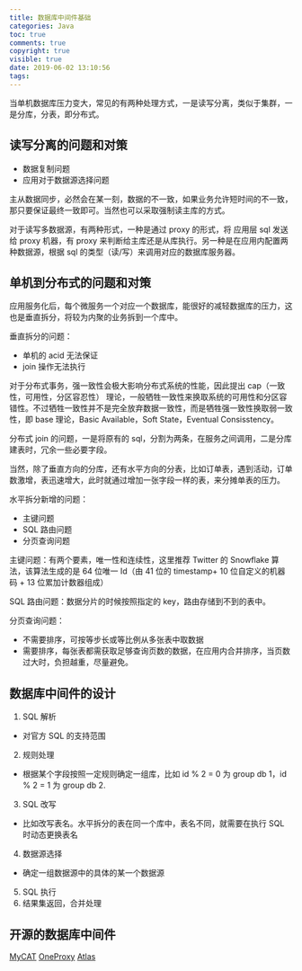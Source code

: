 ```yaml
---
title: 数据库中间件基础
categories: Java
toc: true
comments: true
copyright: true
visible: true
date: 2019-06-02 13:10:56
tags:
---
```


当单机数据库压力变大，常见的有两种处理方式，一是读写分离，类似于集群，一是分库，分表，即分布式。

<!--more-->

## 读写分离的问题和对策

- 数据复制问题
- 应用对于数据源选择问题

主从数据同步，必然会在某一刻，数据的不一致，如果业务允许短时间的不一致，那只要保证最终一致即可。当然也可以采取强制读主库的方式。

对于读写多数据源，有两种形式，一种是通过 proxy 的形式，将 应用层 sql 发送给 proxy 机器，有 proxy 来判断给主库还是从库执行。另一种是在应用内配置两种数据源，根据 sql 的类型（读/写）来调用对应的数据库服务器。


## 单机到分布式的问题和对策

应用服务化后，每个微服务一个对应一个数据库，能很好的减轻数据库的压力，这也是垂直拆分，将较为内聚的业务拆到一个库中。

垂直拆分的问题：

- 单机的 acid 无法保证
- join 操作无法执行

对于分布式事务，强一致性会极大影响分布式系统的性能，因此提出 cap（一致性，可用性，分区容忍性） 理论，一般牺牲一致性来换取系统的可用性和分区容错性。不过牺牲一致性并不是完全放弃数据一致性，而是牺牲强一致性换取弱一致性，即 base 理论，Basic Available，Soft State，Eventual Consisstency。

分布式 join 的问题，一是将原有的 sql，分割为两条，在服务之间调用，二是分库建表时，冗余一些必要字段。


当然，除了垂直方向的分库，还有水平方向的分表，比如订单表，遇到活动，订单数激增，表迅速增大，此时就通过增加一张字段一样的表，来分摊单表的压力。

水平拆分新增的问题：

- 主键问题
- SQL 路由问题
- 分页查询问题

主键问题：有两个要素，唯一性和连续性，这里推荐 Twitter 的 Snowflake 算法，该算法生成的是 64 位唯一 Id（由 41 位的 timestamp+ 10 位自定义的机器码 + 13 位累加计数器组成）

SQL 路由问题：数据分片的时候按照指定的 key，路由存储到不到的表中。

分页查询问题：

  - 不需要排序，可按等步长或等比例从多张表中取数据
  - 需要排序，每张表都需获取足够查询页数的数据，在应用内合并排序，当页数过大时，负担越重，尽量避免。


## 数据库中间件的设计

1. SQL 解析
  - 对官方 SQL 的支持范围
2. 规则处理
  - 根据某个字段按照一定规则确定一组库，比如 id % 2 = 0 为 group db 1，id % 2 = 1 为 group db 2.
3. SQL 改写
  - 比如改写表名。水平拆分的表在同一个库中，表名不同，就需要在执行 SQL 时动态更换表名
4. 数据源选择
  - 确定一组数据源中的具体的某一个数据源
5. SQL 执行
6. 结果集返回，合并处理


## 开源的数据库中间件

[MyCAT](https://github.com/MyCATApache/Mycat-Server)
[OneProxy](https://github.com/mark-neil-wang/OneProxy)
[Atlas](https://github.com/Qihoo360/Atlas)





